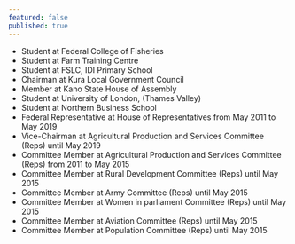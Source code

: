 ```yaml
---
featured: false
published: true
---
```

* Student at Federal College of Fisheries
* Student at Farm Training Centre
* Student at FSLC, IDI Primary School
* Chairman at Kura Local Government Council
* Member at Kano State House of Assembly
* Student at University of London, (Thames Valley)
* Student at Northern Business School
* Federal Representative at House of Representatives from May 2011 to May 2019
* Vice-Chairman at Agricultural Production and Services Committee (Reps) until May 2019
* Committee Member at Agricultural Production and Services Committee (Reps) from 2011 to May 2015
* Committee Member at Rural Development Committee (Reps) until May 2015
* Committee Member at Army Committee (Reps) until May 2015
* Committee Member at Women in parliament Committee (Reps) until May 2015
* Committee Member at Aviation Committee (Reps) until May 2015
* Committee Member at Population Committee (Reps) until May 2015

